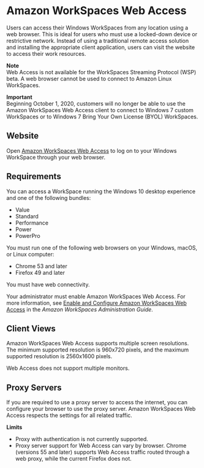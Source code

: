 # Amazon WorkSpaces Web Access<a name="amazon-workspaces-web-access"></a>

Users can access their Windows WorkSpaces from any location using a web browser\. This is ideal for users who must use a locked\-down device or restrictive network\. Instead of using a traditional remote access solution and installing the appropriate client application, users can visit the website to access their work resources\.

**Note**  
Web Access is not available for the WorkSpaces Streaming Protocol \(WSP\) beta\.
A web browser cannot be used to connect to Amazon Linux WorkSpaces\.

**Important**  
Beginning October 1, 2020, customers will no longer be able to use the Amazon WorkSpaces Web Access client to connect to Windows 7 custom WorkSpaces or to Windows 7 Bring Your Own License \(BYOL\) WorkSpaces\.

## Website<a name="web-access-url"></a>

Open [Amazon WorkSpaces Web Access](https://clients.amazonworkspaces.com/webclient) to log on to your Windows WorkSpace through your web browser\.

## Requirements<a name="web-access-requirements"></a>

You can access a WorkSpace running the Windows 10 desktop experience and one of the following bundles:
+ Value
+ Standard
+ Performance
+ Power
+ PowerPro

You must run one of the following web browsers on your Windows, macOS, or Linux computer:
+ Chrome 53 and later
+ Firefox 49 and later

You must have web connectivity\.

Your administrator must enable Amazon WorkSpaces Web Access\. For more information, see [Enable and Configure Amazon WorkSpaces Web Access](https://docs.aws.amazon.com/workspaces/latest/adminguide/web-access.html) in the *Amazon WorkSpaces Administration Guide*\.

## Client Views<a name="web-access-views"></a>

Amazon WorkSpaces Web Access supports multiple screen resolutions\. The minimum supported resolution is 960x720 pixels, and the maximum supported resolution is 2560x1600 pixels\.

Web Access does not support multiple monitors\.

## Proxy Servers<a name="web-access-proxy"></a>

If you are required to use a proxy server to access the internet, you can configure your browser to use the proxy server\. Amazon WorkSpaces Web Access respects the settings for all related traffic\.

**Limits**
+ Proxy with authentication is not currently supported\.
+ Proxy server support for Web Access can vary by browser\. Chrome \(versions 55 and later\) supports Web Access traffic routed through a web proxy, while the current Firefox does not\.